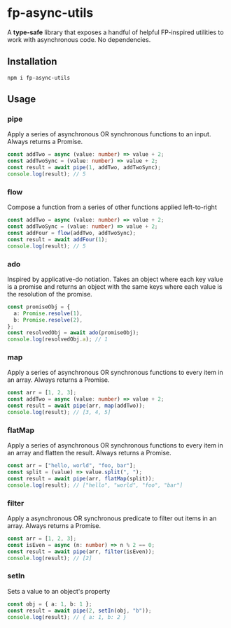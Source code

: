 # fp-async-utils

A **type-safe** library that exposes a handful of helpful FP-inspired utilities to work with asynchronous code.
No dependencies.

## Installation

`npm i fp-async-utils`

## Usage

### pipe

Apply a series of asynchronous OR synchronous functions to an input. Always returns a Promise.

```typescript
const addTwo = async (value: number) => value + 2;
const addTwoSync = (value: number) => value + 2;
const result = await pipe(1, addTwo, addTwoSync);
console.log(result); // 5
```

### flow

Compose a function from a series of other functions applied left-to-right

```typescript
const addTwo = async (value: number) => value + 2;
const addTwoSync = (value: number) => value + 2;
const addFour = flow(addTwo, addTwoSync);
const result = await addFour(1);
console.log(result); // 5
```

### ado

Inspired by applicative-do notiation. Takes an object where each key value is a promise and returns an object with the same keys where each value is the resolution of the promise.

```typescript
const promiseObj = {
  a: Promise.resolve(1),
  b: Promise.resolve(2),
};
const resolvedObj = await ado(promiseObj);
console.log(resolvedObj.a); // 1
```

### map

Apply a series of asynchronous OR synchronous functions to every item in an array. Always returns a Promise.

```typescript
const arr = [1, 2, 3];
const addTwo = async (value: number) => value + 2;
const result = await pipe(arr, map(addTwo));
console.log(result); // [3, 4, 5]
```

### flatMap

Apply a series of asynchronous OR synchronous functions to every item in an array and flatten the result. Always returns a Promise.

```typescript
const arr = ["hello, world", "foo, bar"];
const split = (value) => value.split(", ");
const result = await pipe(arr, flatMap(split));
console.log(result); // ["hello", "world", "foo", "bar"]
```

### filter

Apply a asynchronous OR synchronous predicate to filter out items in an array. Always returns a Promise.

```typescript
const arr = [1, 2, 3];
const isEven = async (n: number) => n % 2 == 0;
const result = await pipe(arr, filter(isEven));
console.log(result); // [2]
```

### setIn

Sets a value to an object's property

```typescript
const obj = { a: 1, b: 1 };
const result = await pipe(2, setIn(obj, "b"));
console.log(result); // { a: 1, b: 2 }
```
